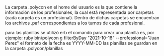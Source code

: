 La carpeta .polycon en el home del usuario es la que contiene la información de los profesionales, la 
cual está representada por carpetas (cada carpeta es un profesional). Dentro de dichas carpetas se encuentran los archivos .paf correspondientes a los turnos de cada profesional.

para las planillas se utilizó erb
el comando para crear una planilla es, por ejemplo: 
ruby bin/polycon g filterByDay "2021-10-18" --professional="Juan Perez"
el formato de la fecha es YYYY-MM-DD
las planillas se guardan en la carpeta .polycon/planillas 
